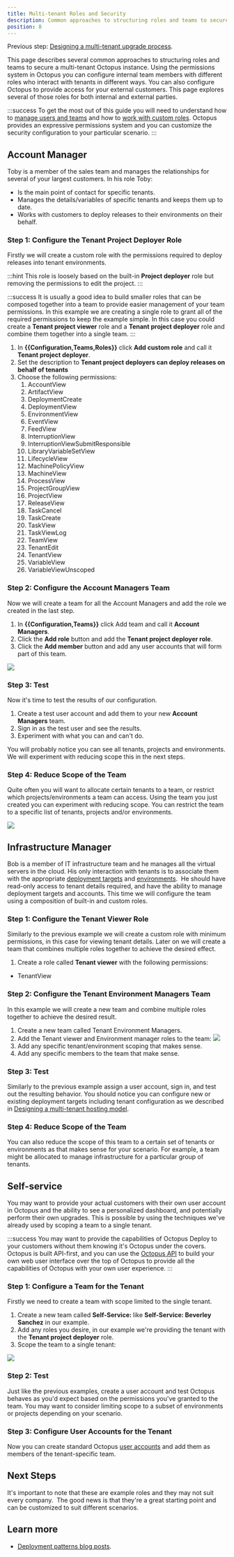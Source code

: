 ```yaml
---
title: Multi-tenant Roles and Security
description: Common approaches to structuring roles and teams to secure a multi-tenant Octopus instance.
position: 8
---
```


Previous step: [Designing a multi-tenant upgrade process](/docs/deployment-patterns/multi-tenant-deployments/multi-tenant-deployment-guide/designing-a-multi-tenant-upgrade-process.md).

This page describes several common approaches to structuring roles and teams to secure a multi-tenant Octopus instance. Using the permissions system in Octopus you can configure internal team members with different roles who interact with tenants in different ways. You can also configure Octopus to provide access for your external customers. This page explores several of those roles for both internal and external parties.

:::success
To get the most out of this guide you will need to understand how to [manage users and teams](/docs/administration/managing-users-and-teams/index.md) and how to [work with custom roles](/docs/administration/managing-users-and-teams/user-roles.md). Octopus provides an expressive permissions system and you can customize the security configuration to your particular scenario.
:::

## Account Manager

Toby is a member of the sales team and manages the relationships for several of your largest customers. In his role Toby:

- Is the main point of contact for specific tenants.
- Manages the details/variables of specific tenants and keeps them up to date.
- Works with customers to deploy releases to their environments on their behalf.

### Step 1: Configure the Tenant Project Deployer Role

Firstly we will create a custom role with the permissions required to deploy releases into tenant environments.

:::hint
This role is loosely based on the built-in **Project deployer** role but removing the permissions to edit the project.
:::

:::success
It is usually a good idea to build smaller roles that can be composed together into a team to provide easier management of your team permissions. In this example we are creating a single role to grant all of the required permissions to keep the example simple. In this case you could create a **Tenant project viewer** role and a **Tenant project deployer** role and combine them together into a single team.
:::

1. In **{{Configuration,Teams,Roles}}** click **Add custom role** and call it **Tenant project deployer**.
2. Set the description to **Tenant project deployers can deploy releases on behalf of tenants**
3. Choose the following permissions:
   1. AccountView
   2. ArtifactView
   3. DeploymentCreate
   4. DeploymentView
   5. EnvironmentView
   6. EventView
   7. FeedView
   8. InterruptionView
   9. InterruptionViewSubmitResponsible
   10. LibraryVariableSetView
   11. LifecycleView
   12. MachinePolicyView
   13. MachineView
   14. ProcessView
   15. ProjectGroupView
   16. ProjectView
   17. ReleaseView
   18. TaskCancel
   19. TaskCreate
   20. TaskView
   21. TaskViewLog
   22. TeamView
   23. TenantEdit
   24. TenantView
   25. VariableView
   26. VariableViewUnscoped

### Step 2: Configure the Account Managers Team

Now we will create a team for all the Account Managers and add the role we created in the last step.

1. In **{{Configuration,Teams}}** click Add team and call it **Account Managers**.
2. Click the **Add role** button and add the **Tenant project deployer role**.
3. Click the **Add member** button and add any user accounts that will form part of this team.

![](images/account-managers.png)

### Step 3: Test

Now it's time to test the results of our configuration.

1. Create a test user account and add them to your new **Account Managers** team.
2. Sign in as the test user and see the results.
3. Experiment with what you can and can't do.

You will probably notice you can see all tenants, projects and environments. We will experiment with reducing scope this in the next steps.

### Step 4: Reduce Scope of the Team

Quite often you will want to allocate certain tenants to a team, or restrict which projects/environments a team can access. Using the team you just created you can experiment with reducing scope. You can restrict the team to a specific list of tenants, projects and/or environments.

![](images/account-managers-tenants.png)

## Infrastructure Manager

Bob is a member of IT infrastructure team and he manages all the virtual servers in the cloud. His only interaction with tenants is to associate them with the appropriate [deployment targets](/docs/infrastructure/index.md) and [environments](/docs/infrastructure/environments/index.md).  He should have read-only access to tenant details required, and have the ability to manage deployment targets and accounts. This time we will configure the team using a composition of built-in and custom roles.

### Step 1: Configure the Tenant Viewer Role

Similarly to the previous example we will create a custom role with minimum permissions, in this case for viewing tenant details. Later on we will create a team that combines multiple roles together to achieve the desired effect.

1. Create a role called **Tenant viewer** with the following permissions:
  - TenantView

### Step 2: Configure the Tenant Environment Managers Team

In this example we will create a new team and combine multiple roles together to achieve the desired result.

1. Create a new team called Tenant Environment Managers.
2. Add the Tenant viewer and Environment manager roles to the team:
   ![](images/tenant-environment-managers.png)
3. Add any specific tenant/environment scoping that makes sense.
4. Add any specific members to the team that make sense.

### Step 3: Test

Similarly to the previous example assign a user account, sign in, and test out the resulting behavior. You should notice you can configure new or existing deployment targets including tenant configuration as we described in [Designing a multi-tenant hosting model](/docs/deployment-patterns/multi-tenant-deployments/multi-tenant-deployment-guide/designing-a-multi-tenant-hosting-model.md).

### Step 4: Reduce Scope of the Team

You can also reduce the scope of this team to a certain set of tenants or environments as that makes sense for your scenario. For example, a team might be allocated to manage infrastructure for a particular group of tenants.

## Self-service

You may want to provide your actual customers with their own user account in Octopus and the ability to see a personalized dashboard, and potentially perform their own upgrades. This is possible by using the techniques we've already used by scoping a team to a single tenant.

:::success
You may want to provide the capabilities of Octopus Deploy to your customers without them knowing it's Octopus under the covers. Octopus is built API-first, and you can use the [Octopus API](/docs/octopus-rest-api/index.md) to build your own web user interface over the top of Octopus to provide all the capabilities of Octopus with your own user experience.
:::

### Step 1: Configure a Team for the Tenant

Firstly we need to create a team with scope limited to the single tenant.

1. Create a new team called **Self-Service: <TenantName>** like **Self-Service: Beverley Sanchez** in our example.
2. Add any roles you desire, in our example we're providing the tenant with the **Tenant project deployer** role.
3. Scope the team to a single tenant:

![](images/self-service.png)

### Step 2: Test

Just like the previous examples, create a user account and test Octopus behaves as you'd expect based on the permissions you've granted to the team. You may want to consider limiting scope to a subset of environments or projects depending on your scenario.

### Step 3: Configure User Accounts for the Tenant

Now you can create standard Octopus [user accounts](/docs/administration/managing-users-and-teams/index.md) and add them as members of the tenant-specific team.

## Next Steps

It's important to note that these are example roles and they may not suit every company.  The good news is that they're a great starting point and can be customized to suit different scenarios.

## Learn more

- [Deployment patterns blog posts](https://www.octopus.com/blog/tag/Deployment%20Patterns).
